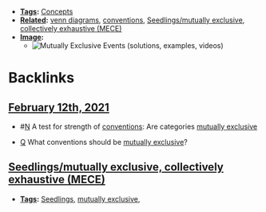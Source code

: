 - **[Tags](<Tags.md>):** [Concepts](<Concepts.md>)
- **[Related](<Related.md>):** [venn diagrams](<venn diagrams.md>), [conventions](<conventions.md>), [Seedlings/mutually exclusive, collectively exhaustive (MECE)](<Seedlings/mutually exclusive, collectively exhaustive (MECE).md>)
- **[Image](<Image.md>):**
    - ![Mutually Exclusive Events (solutions, examples, videos)](https://external-content.duckduckgo.com/iu/?u=http%3A%2F%2Fwww.onlinemathlearning.com%2Fimage-files%2Fprobability-mutually-exclusive.png&f=1&nofb=1)

# Backlinks
## [February 12th, 2021](<February 12th, 2021.md>)
- #[N](<N.md>) A test for strength of [conventions](<conventions.md>): Are categories [mutually exclusive](<mutually exclusive.md>)

- [Q](<Q.md>) What conventions should be [mutually exclusive](<mutually exclusive.md>)?

## [Seedlings/mutually exclusive, collectively exhaustive (MECE)](<Seedlings/mutually exclusive, collectively exhaustive (MECE).md>)
- **[Tags](<Tags.md>):** [Seedlings](<Seedlings.md>), [mutually exclusive](<mutually exclusive.md>),

